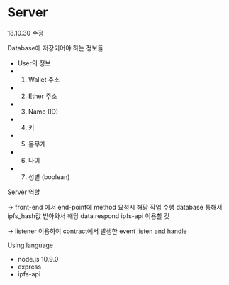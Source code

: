 <h1>Server</h1>
18.10.30 수정

Database에 저장되어야 하는 정보들
*  User의 정보
*  1) Wallet 주소
*  2) Ether 주소
*  3) Name (ID)
*  4) 키
*  5) 몸무게
*  6) 나이
*  7) 성별 (boolean)

Server 역할

-> front-end 에서 end-point에 method 요청시 해당 작업 수행
   database 통해서 ipfs_hash값 받아와서 해당 data respond
   ipfs-api 이용할 것
   
-> listener 이용하여 contract에서 발생한 event listen and handle

Using language

- node.js 10.9.0
- express
- ipfs-api
